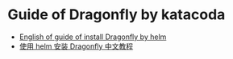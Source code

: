 
# Guide of Dragonfly by katacoda

- [English of guide of install Dragonfly by helm](./dragonfly-helm-en)
- [使用 helm 安装 Dragonfly 中文教程](./dragonfly-helm-zh)

